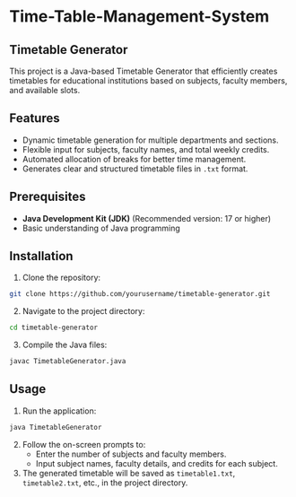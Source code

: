 # Time-Table-Management-System

## Timetable Generator

This project is a Java-based Timetable Generator that efficiently creates timetables for educational institutions based on subjects, faculty members, and available slots.

## Features
- Dynamic timetable generation for multiple departments and sections.
- Flexible input for subjects, faculty names, and total weekly credits.
- Automated allocation of breaks for better time management.
- Generates clear and structured timetable files in `.txt` format.

## Prerequisites
- **Java Development Kit (JDK)** (Recommended version: 17 or higher)
- Basic understanding of Java programming

## Installation
1. Clone the repository:
```bash
git clone https://github.com/yourusername/timetable-generator.git
```
2. Navigate to the project directory:
```bash
cd timetable-generator
```
3. Compile the Java files:
```bash
javac TimetableGenerator.java
```

## Usage
1. Run the application:
```bash
java TimetableGenerator
```
2. Follow the on-screen prompts to:
   - Enter the number of subjects and faculty members.
   - Input subject names, faculty details, and credits for each subject.
3. The generated timetable will be saved as `timetable1.txt`, `timetable2.txt`, etc., in the project directory.

